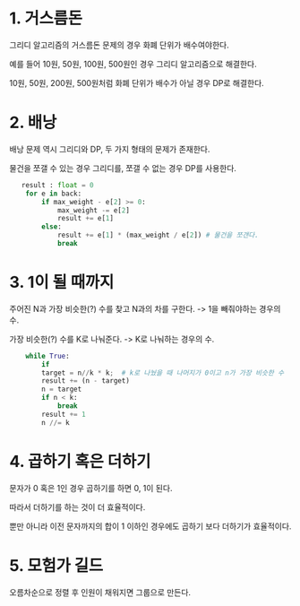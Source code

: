 # 1. 거스름돈
그리디 알고리즘의 거스름돈 문제의 경우 화폐 단위가 배수여야한다.

예를 들어 10원, 50원, 100원, 500원인 경우 그리디 알고리즘으로 해결한다.

10원, 50원, 200원, 500원처럼 화폐 단위가 배수가 아닐 경우 DP로 해결한다.


# 2. 배낭
배낭 문제 역시 그리디와 DP, 두 가지 형태의 문제가 존재한다.

물건을 쪼갤 수 있는 경우 그리디를, 쪼갤 수 없는 경우 DP를 사용한다.

```python
   result : float = 0
    for e in back:
        if max_weight - e[2] >= 0:
            max_weight -= e[2]
            result += e[1]
        else:
            result += e[1] * (max_weight / e[2]) # 물건을 쪼갠다.
            break
```


# 3. 1이 될 때까지
주어진 N과 가장 비슷한(?) 수를 찾고 N과의 차를 구한다. -> 1을 빼줘야하는 경우의 수.

가장 비슷한(?) 수를 K로 나눠준다. -> K로 나눠하는 경우의 수.

```python
    while True:
        if 
        target = n//k * k;  # k로 나눴을 때 나머지가 0이고 n가 가장 비슷한 수
        result += (n - target)
        n = target
        if n < k:
            break
        result += 1
        n //= k
```
        
        
# 4. 곱하기 혹은 더하기
문자가 0 혹은 1인 경우 곱하기를 하면 0, 1이 된다.

따라서 더하기를 하는 것이 더 효율적이다.

뿐만 아니라 이전 문자까지의 합이 1 이하인 경우에도 곱하기 보다 더하기가 효율적이다.


# 5. 모험가 길드
오름차순으로 정렬 후 인원이 채워지면 그룹으로 만든다.